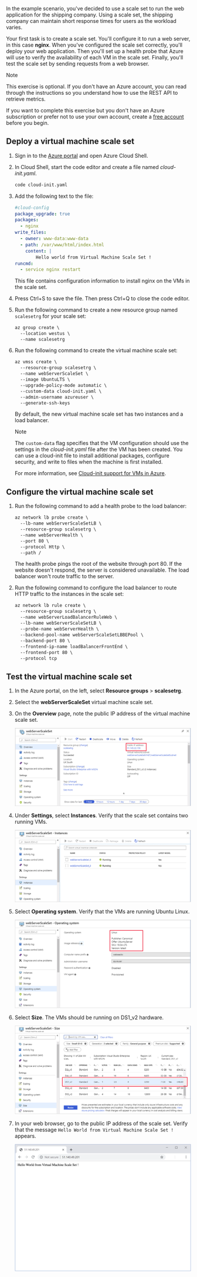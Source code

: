 In the example scenario, you've decided to use a scale set to run the web application for the shipping company. Using a scale set, the shipping company can maintain short response times for users as the workload varies.

Your first task is to create a scale set. You'll configure it to run a web server, in this case **nginx**. When you've configured the scale set correctly, you'll deploy your web application. Then you'll set up a health probe that Azure will use to verify the availability of each VM in the scale set. Finally, you'll test the scale set by sending requests from a web browser.

> [!NOTE]
> This exercise is optional. If you don't have an Azure account, you can read through the instructions so you understand how to use the REST API to retrieve metrics. 
>
> If you want to complete this exercise but you don't have an Azure subscription or prefer not to use your own account, create a [free account](https://azure.microsoft.com/free/?azure-portal=true) before you begin.

## Deploy a virtual machine scale set

1. Sign in to the [Azure portal](https://portal.azure.com) and open Azure Cloud Shell.

1. In Cloud Shell, start the code editor and create a file named *cloud-init.yaml*.

    ```bash
    code cloud-init.yaml
    ```

1. Add the following text to the file:

    ```yaml
    #cloud-config
    package_upgrade: true
    packages:
      - nginx
    write_files:
      - owner: www-data:www-data
      - path: /var/www/html/index.html
        content: |
            Hello world from Virtual Machine Scale Set !
    runcmd:
      - service nginx restart
    ```

    This file contains configuration information to install nginx on the VMs in the scale set.

1. Press Ctrl+S to save the file. Then press Ctrl+Q to close the code editor.

1. Run the following command to create a new resource group named `scalesetrg` for your scale set:

    ```azurecli
    az group create \
      --location westus \
      --name scalesetrg
    ```

1. Run the following command to create the virtual machine scale set:

    ```azurecli
    az vmss create \
      --resource-group scalesetrg \
      --name webServerScaleSet \
      --image UbuntuLTS \
      --upgrade-policy-mode automatic \
      --custom-data cloud-init.yaml \
      --admin-username azureuser \
      --generate-ssh-keys
    ```

    By default, the new virtual machine scale set has two instances and a load balancer.

    > [!NOTE]
    > The `custom-data` flag specifies that the VM configuration should use the settings in the *cloud-init.yaml* file after the VM has been created. You can use a cloud-init file to install additional packages, configure security, and write to files when the machine is first installed. 
    >
    > For more information, see [Cloud-init support for VMs in Azure](https://docs.microsoft.com/azure/virtual-machines/linux/using-cloud-init).

## Configure the virtual machine scale set

1. Run the following command to add a health probe to the load balancer:

    ```azurecli
    az network lb probe create \
      --lb-name webServerScaleSetLB \
      --resource-group scalesetrg \
      --name webServerHealth \
      --port 80 \
      --protocol Http \
      --path /
    ```

    The health probe pings the root of the website through port 80. If the website doesn't respond, the server is considered unavailable. The load balancer won't route traffic to the server.

1. Run the following command to configure the load balancer to route HTTP traffic to the instances in the scale set:

    ```azurecli
    az network lb rule create \
      --resource-group scalesetrg \
      --name webServerLoadBalancerRuleWeb \
      --lb-name webServerScaleSetLB \
      --probe-name webServerHealth \
      --backend-pool-name webServerScaleSetLBBEPool \
      --backend-port 80 \
      --frontend-ip-name loadBalancerFrontEnd \
      --frontend-port 80 \
      --protocol tcp
    ```

## Test the virtual machine scale set

1. In the Azure portal, on the left, select **Resource groups** > **scalesetrg**.

1. Select the **webServerScaleSet** virtual machine scale set.

1. On the **Overview** page, note the public IP address of the virtual machine scale set.

    ![Screenshot of the Azure portal, showing the Overview page for the virtual machine scale set](../media/3-vmss-properties.png)

1. Under **Settings**, select **Instances**. Verify that the scale set contains two running VMs.

    ![Screenshot of the Azure portal, showing the instances for the virtual machine scale set](../media/3-vmss-instances.png)

1. Select **Operating system**. Verify that the VMs are running Ubuntu Linux.

    ![Screenshot of the Azure portal, showing the operating system for the virtual machine scale set](../media/3-vmss-operating-system.png)

1. Select **Size**. The VMs should be running on DS1_v2 hardware.

    ![Screenshot of the Azure portal, showing the size of the VMs in the scale set](../media/3-vmss-size.png)

1. In your web browser, go to the public IP address of the scale set. Verify that the message ```Hello World from Virtual Machine Scale Set !``` appears.

    ![Screenshot of the web app](../media/3-web-app.png)
